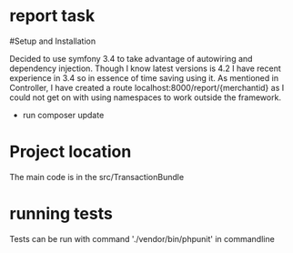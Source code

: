 report task
===============================

#Setup and Installation 

Decided to use symfony 3.4 to take advantage of autowiring and dependency injection.
Though I know latest versions is 4.2 I have recent experience in 3.4 so in essence of time saving using it.
As mentioned in Controller, I have created a route localhost:8000/report/{merchantid} 
as I could not get on with using namespaces to work outside the framework.

* run composer update

# Project location

The main code is in the src/TransactionBundle

# running tests 

Tests can be run with command './vendor/bin/phpunit' in commandline 




